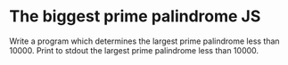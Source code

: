 # The biggest prime palindrome JS

Write a program which determines the largest prime palindrome less than 10000. Print to stdout the largest prime palindrome less than 10000.
